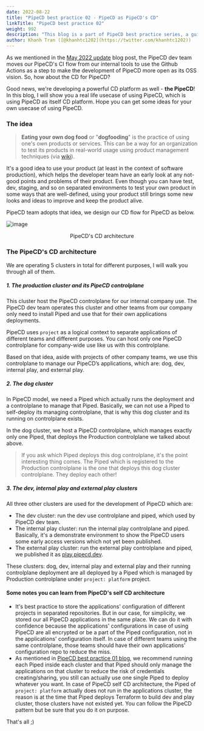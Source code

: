 ```yaml
---
date: 2022-08-22
title: "PipeCD best practice 02 - PipeCD as PipeCD's CD"
linkTitle: "PipeCD best practice 02"
weight: 992
description: "This blog is a part of PipeCD best practice series, a guideline for you to operate your own PipeCD cluster."
author: Khanh Tran ([@khanhtc1202](https://twitter.com/khanhtc1202))
---
```


As we mentioned in the [May 2022 update](/blog/2022/06/01/may-2022-update/#were-opening-more-and-more) blog post, the PipeCD dev team moves our PipeCD's CI flow from our internal tools to use the Github Actions as a step to make the development of PipeCD more open as its OSS vision. So, how about the CD for PipeCD?

Good news, we're developing a powerful CD platform as well - __the PipeCD__! In this blog, I will show you a real life usecase of using PipeCD, which is using PipeCD as itself CD platform. Hope you can get some ideas for your own usecase of using PipeCD.

### The idea

> __Eating your own dog food__ or "__dogfooding__" is the practice of using one's own products or services. This can be a way for an organization to test its products in real-world usage using product management techniques (via [wiki](https://en.wikipedia.org/wiki/Eating_your_own_dog_food)).


It's a good idea to use your product (at least in the context of software production), which helps the developer team have an early look at any not-good points and problems of their product. Even though you can have test, dev, staging, and so on separated environments to test your own product in some ways that are well-defined, using your product still brings some new looks and ideas to improve and keep the product alive.

PipeCD team adopts that idea, we design our CD flow for PipeCD as below.

![image](/images/pipecd-cd-architecture.png)
<p style="text-align: center;">
PipeCD's CD architecture
</p>

### The PipeCD's CD architecture

We are operating 5 clusters in total for different purposes, I will walk you through all of them.

##### 1. The production cluster and its PipeCD controlplane

This cluster host the PipeCD controlplane for our internal company use. The PipeCD dev team operates this cluster and other teams from our company only need to install Piped and use that for their own applications deployments.

PipeCD uses `project` as a logical context to separate applications of different teams and different purposes. You can host only one PipeCD controlplane for company-wide use like us with this controlplane.

Based on that idea, aside with projects of other company teams, we use this controlplane to manage our PipeCD’s applications, which are: dog, dev, internal play, and external play.

##### 2. The dog cluster

In PipeCD model, we need a Piped which actually runs the deployment and a controlplane to manage that Piped. Basically, we can not use a Piped to self-deploy its managing controlplane, that is why this dog cluster and its running on controlplane exists.

In the dog cluster, we host a PipeCD controlplane, which manages exactly only one Piped, that deploys the Production controlplane we talked about above.

> If you ask which Piped deploys this dog controlplane, it's the point interesting thing comes. The Piped which is registered to the Production controlplane is the one that deploys this dog cluster controlplane. They deploy each other!

##### 3. The dev, internal play and external play clusters

All three other clusters are used for the development of PipeCD which are:
- The dev cluster: run the dev use controlplane and piped, which used by PipeCD dev team.
- The internal play cluster: run the internal play controlplane and piped. Basically, it's a demonstrate environment to show the PipeCD users some early access versions which not yet been published.
- The external play cluster: run the external play controlplane and piped, we published it as [play.pipecd.dev](https://play.pipecd.dev).

These clusters: dog, dev, internal play and external play and their running controlplane deployment are all deployed by a Piped which is managed by Production controlplane under `project: platform` project.

#### Some notes you can learn from PipeCD's self CD architecture

- It's best practice to store the applications' configuration of different projects in separated repositories. But in our case, for simplicity, we stored our all PipeCD applications in the same place. We can do it with confidence because the applications' configurations in case of using PipeCD are all encrypted or be a part of the Piped configuration, not in the applications' configuration itself. In case of different teams using the same controlplane, those teams should have their own applications' configuration repo to reduce the miss.
- As mentioned in [PipeCD best practice 01 blog](/blog/2021/12/29/pipecd-best-practice-01-operate-your-own-pipecd-cluster/#:~:text=we%20highly%20recommend%20running%20each%20Piped%20inside%20each%20cluster%20and%20that%20Piped%20will%20only%20manage%20the%20applications%20on%20that%20cluster), we recommend running each Piped inside each cluster and that Piped should only manage the applications on that cluster to reduce the risk of credentials creating/sharing, you still can actually use one single Piped to deploy whatever you want. In case of PipeCD self CD architecture, the Piped of `project: platform` actually does not run in the applications cluster, the reason is at the time that Piped deploys Terraform to build dev and play cluster, those clusters have not existed yet. You can follow the PipeCD pattern but be sure that you do it on purpose.


That's all ;)
